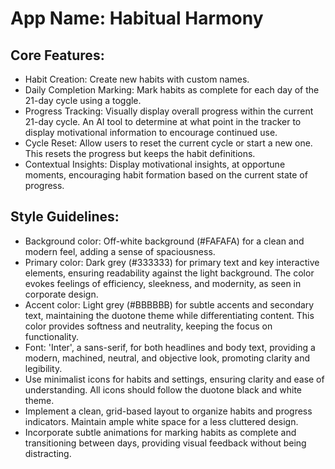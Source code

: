 # **App Name**: Habitual Harmony

## Core Features:

- Habit Creation: Create new habits with custom names.
- Daily Completion Marking: Mark habits as complete for each day of the 21-day cycle using a toggle.
- Progress Tracking: Visually display overall progress within the current 21-day cycle. An AI tool to determine at what point in the tracker to display motivational information to encourage continued use.
- Cycle Reset: Allow users to reset the current cycle or start a new one. This resets the progress but keeps the habit definitions.
- Contextual Insights: Display motivational insights, at opportune moments, encouraging habit formation based on the current state of progress.

## Style Guidelines:

- Background color: Off-white background (#FAFAFA) for a clean and modern feel, adding a sense of spaciousness.
- Primary color: Dark grey (#333333) for primary text and key interactive elements, ensuring readability against the light background. The color evokes feelings of efficiency, sleekness, and modernity, as seen in corporate design.
- Accent color: Light grey (#BBBBBB) for subtle accents and secondary text, maintaining the duotone theme while differentiating content. This color provides softness and neutrality, keeping the focus on functionality.
- Font: 'Inter', a sans-serif, for both headlines and body text, providing a modern, machined, neutral, and objective look, promoting clarity and legibility.
- Use minimalist icons for habits and settings, ensuring clarity and ease of understanding. All icons should follow the duotone black and white theme.
- Implement a clean, grid-based layout to organize habits and progress indicators. Maintain ample white space for a less cluttered design.
- Incorporate subtle animations for marking habits as complete and transitioning between days, providing visual feedback without being distracting.